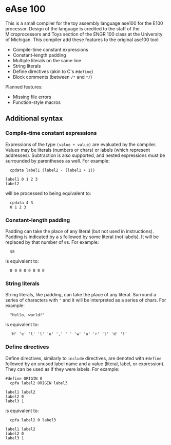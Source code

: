 # eAse 100
This is a small compiler for the toy assembly language ase100 for the E100 processor.
Design of the language is credited to the staff of the Microprocessors and Toys section of the ENGR 100 class at the University of Michigan.
This compiler add these features to the original ase100 tool:

- Compile-time constant expressions
- Constant-length padding
- Multiple literals on the same line
- String literals
- Define directives (akin to C's `#define`)
- Block comments (between `/*` and `*/`)

Planned features:

- Missing file errors
- Function-style macros

## Additional syntax
### Compile-time constant expressions
Expressions of the type `(value + value)` are evaluated by the compiler.
Values may be literals (numbers or chars) or labels (which represent addresses).
Subtraction is also supported, and nested expressions must be surrounded by parentheses as well.
For example:
```
  cpdata label1 (label2 - (label1 + 1))

label1 0 1 2 3
label2
```
will be processed to being equivalent to:
```
  cpdata 4 3
  0 1 2 3
```

### Constant-length padding
Padding can take the place of any literal (but not used in instructions). Padding is indicated by a `$` followed by some literal (not labels). It will be replaced by that number of `0`s.
For example:
```
  $8
```
is equivalent to:
```
  0 0 0 0 0 0 0 0
```

### String literals
String literals, like padding, can take the place of any literal. Surround a series of characters with `"` and it will be interpreted as a series of chars.
For example:
```
  "Hello, world!"
```
is equivalent to:
```
  'H' 'e' 'l' 'l' 'o' ',' ' ' 'w' 'o' 'r' 'l' 'd' '!'
```

### Define directives
Define directives, similarly to `include` directives, are denoted with `#define` followed by an unused label name and a value (literal, label, or expression). They can be used as if they were labels.
For example:
```
#define ORIGIN 0
  cpfa label2 ORIGIN label3

label1 label2
label2 0
label3 1
```
is equivalent to:
```
  cpfa label2 0 label3

label1 label2
label2 0
label3 1
```
